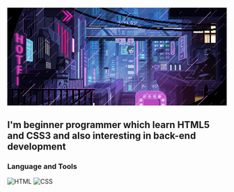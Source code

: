 ![Header](https://github.com/TungusSs/TungusSs/blob/main/assets/header.gif)

## I'm beginner programmer which learn HTML5 and CSS3 and also interesting in back-end development

### Language and Tools
![HTML](https://img.shields.io/badge/-HTML-090909?style=for-the-badge&logo=HTML5)
![CSS](https://img.shields.io/badge/-CSS-090909?style=for-the-badge&logo=CSS3&logoColor=2965f1)